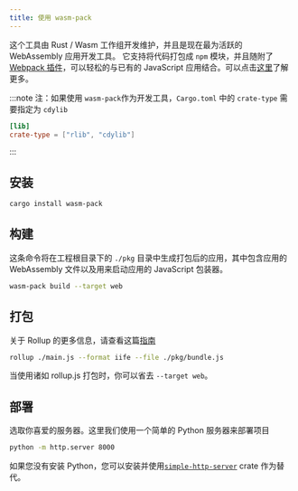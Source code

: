 ```yaml
---
title: 使用 wasm-pack
---
```


这个工具由 Rust / Wasm 工作组开发维护，并且是现在最为活跃的 WebAssembly 应用开发工具。 它支持将代码打包成 `npm` 模块，并且随附了 [Webpack 插件](https://github.com/wasm-tool/wasm-pack-plugin)，可以轻松的与已有的 JavaScript 应用结合。可以点击[这里](https://rustwasm.github.io/docs/wasm-pack/introduction.html)了解更多。

:::note
注：如果使用 `wasm-pack`作为开发工具，`Cargo.toml` 中的 `crate-type` 需要指定为 `cdylib`

```toml
[lib]
crate-type = ["rlib", "cdylib"]
```

:::

## 安装

```bash
cargo install wasm-pack
```

## 构建

这条命令将在工程根目录下的 `./pkg` 目录中生成打包后的应用，其中包含应用的 WebAssembly 文件以及用来启动应用的 JavaScript 包装器。

```bash
wasm-pack build --target web
```

## 打包

关于 Rollup 的更多信息，请查看这篇[指南](https://rollupjs.org/guide/en/#quick-start)

```bash
rollup ./main.js --format iife --file ./pkg/bundle.js
```

当使用诸如 rollup.js 打包时，你可以省去 `--target web`。

## 部署

选取你喜爱的服务器。这里我们使用一个简单的 Python 服务器来部署项目

```bash
python -m http.server 8000
```

如果您没有安装 Python，您可以安装并使用[`simple-http-server`](https://github.com/TheWaWaR/simple-http-server) crate 作为替代。
